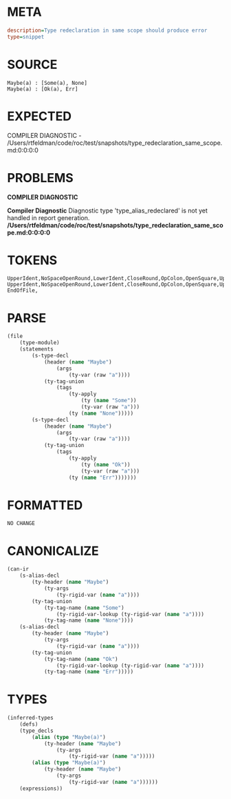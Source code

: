 # META
~~~ini
description=Type redeclaration in same scope should produce error
type=snippet
~~~
# SOURCE
~~~roc
Maybe(a) : [Some(a), None]
Maybe(a) : [Ok(a), Err]
~~~
# EXPECTED
COMPILER DIAGNOSTIC - /Users/rtfeldman/code/roc/test/snapshots/type_redeclaration_same_scope.md:0:0:0:0
# PROBLEMS
**COMPILER DIAGNOSTIC**

**Compiler Diagnostic**
Diagnostic type 'type_alias_redeclared' is not yet handled in report generation.
**/Users/rtfeldman/code/roc/test/snapshots/type_redeclaration_same_scope.md:0:0:0:0**

# TOKENS
~~~zig
UpperIdent,NoSpaceOpenRound,LowerIdent,CloseRound,OpColon,OpenSquare,UpperIdent,NoSpaceOpenRound,LowerIdent,CloseRound,Comma,UpperIdent,CloseSquare,
UpperIdent,NoSpaceOpenRound,LowerIdent,CloseRound,OpColon,OpenSquare,UpperIdent,NoSpaceOpenRound,LowerIdent,CloseRound,Comma,UpperIdent,CloseSquare,
EndOfFile,
~~~
# PARSE
~~~clojure
(file
	(type-module)
	(statements
		(s-type-decl
			(header (name "Maybe")
				(args
					(ty-var (raw "a"))))
			(ty-tag-union
				(tags
					(ty-apply
						(ty (name "Some"))
						(ty-var (raw "a")))
					(ty (name "None")))))
		(s-type-decl
			(header (name "Maybe")
				(args
					(ty-var (raw "a"))))
			(ty-tag-union
				(tags
					(ty-apply
						(ty (name "Ok"))
						(ty-var (raw "a")))
					(ty (name "Err")))))))
~~~
# FORMATTED
~~~roc
NO CHANGE
~~~
# CANONICALIZE
~~~clojure
(can-ir
	(s-alias-decl
		(ty-header (name "Maybe")
			(ty-args
				(ty-rigid-var (name "a"))))
		(ty-tag-union
			(ty-tag-name (name "Some")
				(ty-rigid-var-lookup (ty-rigid-var (name "a"))))
			(ty-tag-name (name "None"))))
	(s-alias-decl
		(ty-header (name "Maybe")
			(ty-args
				(ty-rigid-var (name "a"))))
		(ty-tag-union
			(ty-tag-name (name "Ok")
				(ty-rigid-var-lookup (ty-rigid-var (name "a"))))
			(ty-tag-name (name "Err")))))
~~~
# TYPES
~~~clojure
(inferred-types
	(defs)
	(type_decls
		(alias (type "Maybe(a)")
			(ty-header (name "Maybe")
				(ty-args
					(ty-rigid-var (name "a")))))
		(alias (type "Maybe(a)")
			(ty-header (name "Maybe")
				(ty-args
					(ty-rigid-var (name "a"))))))
	(expressions))
~~~
